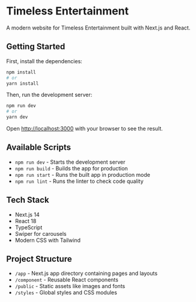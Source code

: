 # Timeless Entertainment

A modern website for Timeless Entertainment built with Next.js and React.

## Getting Started

First, install the dependencies:

```bash
npm install
# or
yarn install
```

Then, run the development server:

```bash
npm run dev
# or
yarn dev
```

Open [http://localhost:3000](http://localhost:3000) with your browser to see the result.

## Available Scripts

- `npm run dev` - Starts the development server
- `npm run build` - Builds the app for production
- `npm run start` - Runs the built app in production mode
- `npm run lint` - Runs the linter to check code quality

## Tech Stack

- Next.js 14
- React 18
- TypeScript
- Swiper for carousels
- Modern CSS with Tailwind

## Project Structure

- `/app` - Next.js app directory containing pages and layouts
- `/component` - Reusable React components
- `/public` - Static assets like images and fonts
- `/styles` - Global styles and CSS modules 